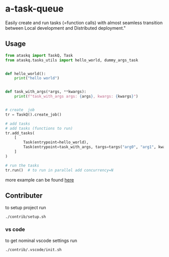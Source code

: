 # a-task-queue
Easily create and run tasks (=function calls) with almost seamless transition between Local development and Distributed deployment."

## Usage
```python
from ataskq import TaskQ, Task
from ataskq.tasks_utils import hello_world, dummy_args_task


def hello_world():
    print("hello world")


def task_with_args(*args, **kwargs):
    print(f"task_with_args args: {args}, kwargs: {kwargs}")


# create  job
tr = TaskQ().create_job()

# add tasks
# add tasks (functions to run)
tr.add_tasks(
    [
        Task(entrypoint=hello_world),
        Task(entrypoint=task_with_args, targs=targs("arg0", "arg1", kwarg1=10, kwarg2="this is kwarg2")),
    ]
)

# run the tasks
tr.run()  # to run in parallel add concurrency=N
```

more example can be found [here](./examples)

## Contributer
to setup project run
```
./contrib/setup.sh
```

### vs code
to get nominal vscode settings run
```
./contrib/.vscode/init.sh
```
